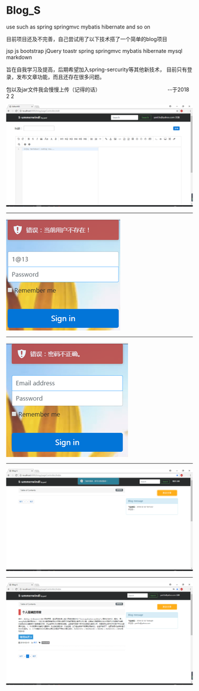 # Blog_S
use such as spring springmvc mybatis hibernate and so on

目前项目还及不完善，自己尝试用了以下技术搭了一个简单的blog项目

jsp
js
bootstrap
jQuery
toastr
spring
springmvc
mybatis
hibernate
mysql
markdown

旨在自我学习及提高，后期希望加入spring-sercurity等其他新技术，
目前只有登录，发布文章功能，而且还存在很多问题。

包以及jar文件我会慢慢上传（记得的话）
                                              --于2018 2 2

![edit](/img/edit.png)

<hr>

![提示](/img/toastr2.png)

<hr>

![提示](/img/toastr1.png)

<hr>

![index](/img/index_noSignin.png)

<hr>

![首页](/img/index.png)

